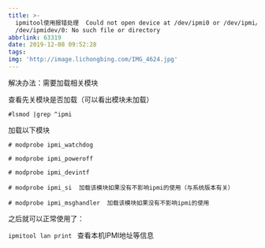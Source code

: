 ```yaml
---
title: >-
  ipmitool使用报错处理  Could not open device at /dev/ipmi0 or /dev/ipmi/0 or
  /dev/ipmidev/0: No such file or directory
abbrlink: 63319
date: 2019-12-08 09:52:28
tags:
img: 'http://image.lichongbing.com/IMG_4624.jpg'
---
```

解决办法：需要加载相关模块

查看先关模块是否加载（可以看出模块未加载）

`#lsmod |grep ^ipmi`



加载以下模块

`# modprobe ipmi_watchdog`

`# modprobe ipmi_poweroff`

`# modprobe ipmi_devintf`

`# modprobe ipmi_si  加载该模块如果没有不影响ipmi的使用（与系统版本有关）`

`# modprobe ipmi_msghandler  加载该模块如果没有不影响ipmi的使用`


之后就可以正常使用了：

`ipmitool lan print `  查看本机IPMI地址等信息
